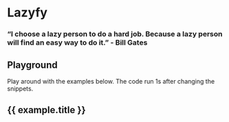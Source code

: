 # Lazyfy

### “I choose a lazy person to do a hard job. Because a lazy person will find an easy way to do it.” - Bill Gates

## Playground

Play around with the examples below. The code run 1s after changing the snippets.

<div 
  class="w-full mb-4"
  v-for="example in examples"
  :key="example.id"
>

  ## {{ example.title }}
  
  <CodeMirror :example="example" />

</div>

<script setup>

  import { ref, computed } from 'vue'
  import CodeMirror from './components/CodeMirror.vue'
  import examplesSource from './examples'

  const examples = ref(examplesSource)

</script>